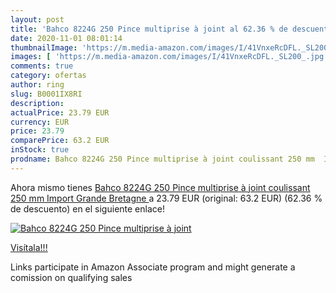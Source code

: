 ```yaml
---
layout: post
title: 'Bahco 8224G 250 Pince multiprise à joint al 62.36 % de descuento'
date: 2020-11-01 08:01:14
thumbnailImage: 'https://m.media-amazon.com/images/I/41VnxeRcDFL._SL200_.jpg'
images: [ 'https://m.media-amazon.com/images/I/41VnxeRcDFL._SL200_.jpg' ]
comments: true
category: ofertas
author: ring
slug: B0001IX8RI
description:
actualPrice: 23.79 EUR
currency: EUR
price: 23.79
comparePrice: 63.2 EUR
inStock: true
prodname: Bahco 8224G 250 Pince multiprise à joint coulissant 250 mm  Import Grande Bretagne 
---
```


Ahora mismo tienes [Bahco 8224G 250 Pince multiprise à joint coulissant 250 mm  Import Grande Bretagne ](https://www.amazon.fr/dp/B0001IX8RI/?tag=tolees0d-21) a 23.79 EUR (original: 63.2 EUR) (62.36 %  de descuento) en el siguiente enlace!

[![Bahco 8224G 250 Pince multiprise à joint](https://m.media-amazon.com/images/I/41VnxeRcDFL._SL200_.jpg)](https://www.amazon.fr/dp/B0001IX8RI/?tag=tolees0d-21)

[Visítala!!!](https://www.amazon.fr/dp/B0001IX8RI/?tag=tolees0d-21)

Links participate in Amazon Associate program and might generate a comission on qualifying sales
